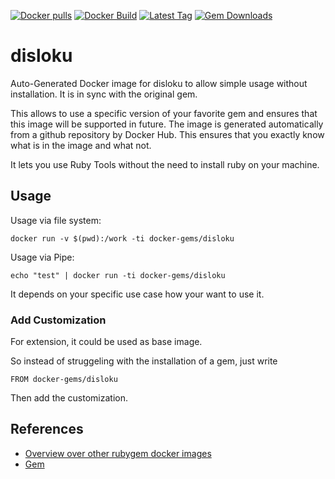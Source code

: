[![Docker pulls](https://img.shields.io/docker/pulls/rubygem/disloku.svg)](https://hub.docker.com/r/rubygem/disloku/)
[![Docker Build](https://img.shields.io/docker/automated/rubygem/disloku.svg)](https://hub.docker.com/r/rubygem/disloku/)
[![Latest Tag](https://img.shields.io/github/tag/docker-rubygem/disloku.svg)](https://hub.docker.com/r/rubygem/disloku/)
[![Gem Downloads](https://img.shields.io/gem/dt/disloku.svg)](https://rubygems.org/gems/disloku/)
# disloku

Auto-Generated Docker image for disloku to allow simple usage without installation.
It is in sync with the original gem.

This allows to use a specific version of your favorite gem and ensures that this image will be supported in future.
The image is generated automatically from a github repository by Docker Hub.
This ensures that you exactly know what is in the image and what not.

It lets you use Ruby Tools without the need to install ruby on your machine.

## Usage

Usage via file system:

`docker run -v $(pwd):/work -ti docker-gems/disloku`

Usage via Pipe:

`echo "test" | docker run -ti docker-gems/disloku`

It depends on your specific use case how your want to use it.

### Add Customization

For extension, it could be used as base image.

So instead of struggeling with the installation of a gem, just write

`FROM docker-gems/disloku`

Then add the customization.

## References

 - [Overview over other rubygem docker images](https://github.com/thinkbot/docker-rubygem)
 - [Gem](https://rubygems.org/gems/disloku/)
